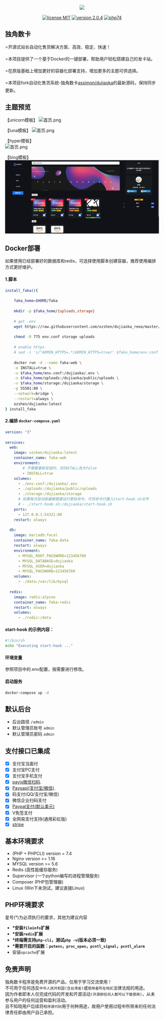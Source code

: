 <p align="center"><img src="https://i.loli.net/2020/04/07/nAzjDJlX7oc5qEw.png" width="300"></p>

<p align="center">
<a href="https://opensource.org/licenses/MIT"><img src="https://img.shields.io/badge/license-MIT-blue" alt="license MIT"></a>
<a href="https://github.com/assimon/dujiaoka/releases/tag/2.0.4"><img src="https://img.shields.io/badge/version-2.0.4-red" alt="version 2.0.4"></a>
<a href="https://www.php.net/releases/7_4_0.php"><img src="https://img.shields.io/badge/PHP-7.4-lightgrey" alt="php74"></a>
</p>

## 独角数卡

⭐开源式站长自动化售货解决方案、高效、稳定、快速！

⭐本项目提供了一个基于Docker的一键部署，帮助用户轻松搭建自己的发卡站。

⭐在原版基础上增加更好的容器化部署支持，增加更多的主题可供选择。

⭐本项目fork自动化售货系统-独角数卡[assimon/dujiaoka](https://github.com/assimon/dujiaoka)的最新源码，保持同步更新。

## 主题预览
【unicorn模板】
![首页.png](https://i.loli.net/2021/09/14/NZIl6s9RXbHwkmA.png)

【luna模板】 
![首页.png](https://i.loli.net/2020/10/24/ElKwJFsQy4a9fZi.png)

【hyper模板】  
![首页.png](https://i.loli.net/2021/01/06/nHCSV5PdJIzT6Gy.png)

【bing模板】  
![首页.png](/public/assets/bing/preview.png)

## Docker部署

如果使用已经部署好的数据库和redis，可选择使用脚本创建容器，推荐使用编排方式更好维护。

#### 1.脚本
```sh 
install_faka(){
  
    faka_home=$HOME/faka
    
    mkdir -p $faka_home/{uploads,storage}
    
    # get .env
    wget https://raw.githubusercontent.com/ozshen/dujiaoka_reea/master/.env -O $faka_home/env.conf
    
    chmod -R 775 env.conf storage uploads
    
    # enable https
    # sed -i 's/^ADMIN_HTTPS=.*/ADMIN_HTTPS=true/' $faka_home/env.conf
  
    docker run -d --name faka-web \
    -e INSTALL=true \
    -v $faka_home/env.conf:/dujiaoka/.env \
    -v $faka_home/uploads:/dujiaoka/public/uploads \
    -v $faka_home/storage:/dujiaoka/storage \
    -p 55501:80 \
    --network=bridge \
    --restart=always \
    ozshen/dujiaoka:latest
} install_faka
```

#### 2.编排 `docker-compose.yaml`

```yaml
version: "3"

services:
  web:
    image: ozshen/dujiaoka:latest
    container_name: faka-web
    environment:
        # 不需要重新安装时，将INSTALL改为false
        - INSTALL=true
    volumes:
      - ./env.conf:/dujiaoka/.env
      - ./uploads:/dujiaoka/public/uploads
      - ./storage:/dujiaoka/storage
      # 如果每次启动容器都需要运行某些命令，可将命令行置入start-hook.sh文件
      # - ./start-hook.sh:/dujiaoka/start-hook.sh
    ports:
      - 127.0.0.1:54321:80
    restart: always
 
  db:
    image: mariadb:focal
    container_name: faka-data
    restart: always
    environment:
      - MYSQL_ROOT_PASSWORD=123456789
      - MYSQL_DATABASE=dujiaoka
      - MYSQL_USER=dujiaoka
      - MYSQL_PASSWORD=123456789
    volumes:
      - ./data:/var/lib/mysql

  redis:
    image: redis:alpine
    container_name: faka-redis
    restart: always
    volumes:
      - ./redis:/data
```

#### start-hook 的示例内容：
```bash
#!/bin/sh
echo "Executing start-hook ..."
```

#### 环境变量

参照项目中的.env配置，按需要进行修改。


#### 启动服务

```bash
docker-compose up -d
```

## 默认后台

- 后台路径 `/admin`
- 默认管理员账号 `admin`
- 默认管理员密码 `admin`

## 支付接口已集成
- [x] 支付宝当面付
- [x] 支付宝PC支付
- [x] 支付宝手机支付
- [x] [payjs微信扫码](http://payjs.cn).
- [x] [Paysapi(支付宝/微信)](https://www.paysapi.com/).
- [x] 码支付(QQ/支付宝/微信)
- [x] 微信企业扫码支付
- [x] [Paypal支付(默认美元)](https://www.paypal.com)
- [x] V免签支付
- [x] 全网易支付支持(通用彩虹版)
- [x] [stripe](https://stripe.com/)

## 基本环境要求

- (PHP + PHPCLI) version = 7.4
- Nginx version >= 1.16
- MYSQL version >= 5.6
- Redis (高性能缓存服务)
- Supervisor (一个python编写的进程管理服务)
- Composer (PHP包管理器)
- Linux (Win下未测试，建议直接Linux)

## PHP环境要求

星号(*)为必须执行的要求，其他为建议内容

- **\*安装`fileinfo`扩展**
- **\*安装`redis`扩展**
- **\*终端需支持`php-cli`，测试`php -v`(版本必须一致)**
- **\*需要开启的函数：`putenv`，`proc_open`，`pcntl_signal`，`pcntl_alarm`**
- 安装`opcache`扩展

## 免责声明

独角数卡程序是免费开源的产品，仅用于学习交流使用！       
不可用于任何违反`中华人民共和国(含台湾省)`或`使用者所在地区`法律法规的用途。      
因为作者即本人仅完成代码的开发和开源活动`(开源即任何人都可以下载使用)`，从未参与用户的任何运营和盈利活动。    
且不知晓用户后续将`程序源代码`用于何种用途，故用户使用过程中所带来的任何法律责任即由用户自己承担。      

